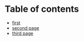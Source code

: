 # Table of contents

* [first](README.md)
* [second page](second-page.md)
* [third page](third-page.md)

